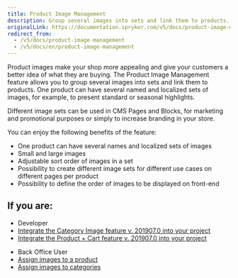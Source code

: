 ```yaml
---
title: Product Image Management
description: Group several images into sets and link them to products. One product can have several named and localized sets of images.
originalLink: https://documentation.spryker.com/v5/docs/product-image-management
redirect_from:
  - /v5/docs/product-image-management
  - /v5/docs/en/product-image-management
---
```


Product images make your shop more appealing and give your customers a better idea of what they are buying. The Product Image Management feature allows you to group several images into sets and link them to products. One product can have several named and localized sets of images, for example, to present standard or seasonal highlights. 

Different image sets can be used in CMS Pages and Blocks, for marketing and promotional purposes or simply to increase branding in your store.

You can enjoy the following benefits of the feature:

* One product can have several names and localized sets of images
* Small and large images
* Adjustable sort order of images in a set
* Possibility to create different image sets for different use cases on different pages per product
* Possibility to define the order of images to be displayed on front-end

## If you are:

<div class="mr-container">
    <div class="mr-list-container">
        <!-- col1 -->
        <div class="mr-col">
            <ul class="mr-list mr-list-green">
                <li class="mr-title">Developer</li>
                <li><a href="https://documentation.spryker.com/docs/en/category-image-feature-integration-201907" class="mr-link">Integrate the Category Image feature v. 201907.0 into your project</a></li>
                <li><a href="https://documentation.spryker.com/docs/en/product-cart-feature-integration-201907" class="mr-link">Integrate the Product + Cart feature v. 201907.0 into your project</a></li>
            </ul>
        </div>
        <!-- col2 -->
        <div class="mr-col">
            <ul class="mr-list mr-list-blue">
                <li class="mr-title"> Back Office User</li>
                <li><a href="https://documentation.spryker.com/docs/en/creating-an-abstract-product" class="mr-link">Assign images to a product</a></li>
                <li><a href="https://documentation.spryker.com/docs/en/creating-categories" class="mr-link">Assign images to categories</a></li>
                </ul>
        </div>
         </div>
</div>
